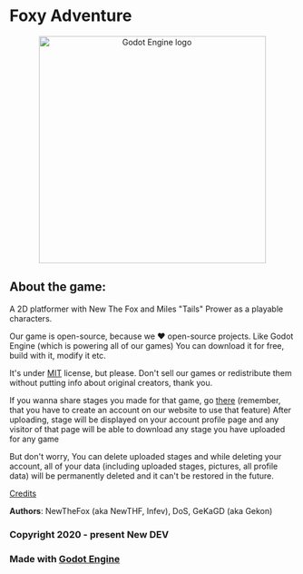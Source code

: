 # Foxy Adventure
<p align="center">
  <a href="https://www.new-dev.ml/games/foxy-adventure">
    <img src="https://dl.new-dev.tk/img/games/foxy-adventure/bg.png" width="400" alt="Godot Engine logo">
  </a>
</p>


## About the game:
A 2D platformer with New The Fox and Miles "Tails" Prower as a playable characters.

Our game is open-source, because we ❤️ open-source projects. Like Godot Engine (which is powering all of our games)
You can download it for free, build with it, modify it etc.

It's under [MIT](https://mit-license.org/) license,
but please. Don't sell our games or redistribute them without putting info about original creators, thank you.

If you wanna share stages you made for that game, go [there](https://www.new-dev.ml/account/stages)
(remember, that you have to create an account on our website to use that feature)
After uploading, stage will be displayed on your account profile page and any visitor of that page will be able to download any stage you have uploaded for any game

But don't worry, You can delete uploaded stages and while deleting your account, all of your data (including uploaded stages, pictures, all profile data) will be permanently deleted and it can't be restored in the future.

[Credits](https://github.com/NewDEV-github/Foxy-Adventure/tree/master/CREDITS.txt)

**Authors**: NewTheFox (aka NewTHF, Infev), DoS, GeKaGD (aka Gekon)

### Copyright 2020 - present New DEV

### Made with [Godot Engine](https://godotengine.org)
